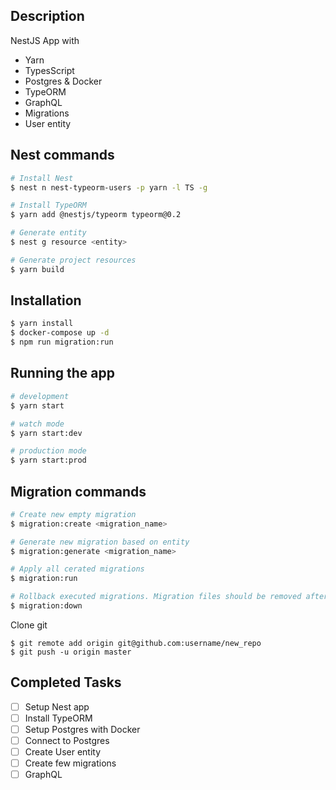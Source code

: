 ## Description
NestJS App with
- Yarn
- TypesScript
- Postgres & Docker
- TypeORM
- GraphQL
- Migrations
- User entity

## Nest commands
```bash
# Install Nest
$ nest n nest-typeorm-users -p yarn -l TS -g

# Install TypeORM
$ yarn add @nestjs/typeorm typeorm@0.2

# Generate entity
$ nest g resource <entity>

# Generate project resources
$ yarn build
```

## Installation
```bash
$ yarn install
$ docker-compose up -d
$ npm run migration:run
```

## Running the app
```bash
# development
$ yarn start

# watch mode
$ yarn start:dev

# production mode
$ yarn start:prod
```

## Migration commands
```bash
# Create new empty migration
$ migration:create <migration_name>

# Generate new migration based on entity
$ migration:generate <migration_name> 

# Apply all cerated migrations
$ migration:run

# Rollback executed migrations. Migration files should be removed after rollback
$ migration:down
```

Clone git
```
$ git remote add origin git@github.com:username/new_repo
$ git push -u origin master
```

## Completed Tasks
- [ ] Setup Nest app
- [ ] Install TypeORM
- [ ] Setup Postgres with Docker
- [ ] Connect to Postgres
- [ ] Create User entity
- [ ] Create few migrations
- [ ] GraphQL
